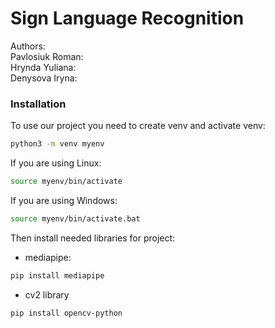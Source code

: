 # Sign Language Recognition

Authors:\
Pavlosiuk Roman: \
Hrynda Yuliana: \
Denysova Iryna:

### Installation
To use our project you need to create venv and activate venv:
```sh
python3 -m venv myenv
```

If you are using Linux:
```sh
source myenv/bin/activate
```

If you are using Windows:
```sh
source myenv/bin/activate.bat
```

Then install needed libraries for project:
* mediapipe:
```sh
pip install mediapipe
```

* cv2 library
```sh
pip install opencv-python
```
